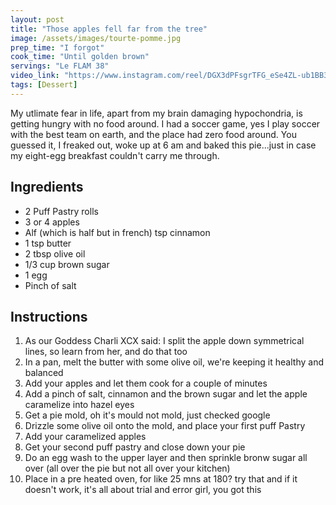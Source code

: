 ```yaml
---
layout: post
title: "Those apples fell far from the tree"
image: /assets/images/tourte-pomme.jpg
prep_time: "I forgot"
cook_time: "Until golden brown"
servings: "Le FLAM 38"
video_link: "https://www.instagram.com/reel/DGX3dPFsgrTFG_eSe4ZL-ub1BB3Sp7Kul_S1eo0/?igsh=MWFnNXB1ZHp5bHhydQ== "
tags: [Dessert]
---
```


My utlimate fear in life, apart from my brain damaging hypochondria, is getting hungry with no food around. I had a soccer game, yes I play soccer with the best team on earth, and the place had zero food around. You guessed it, I freaked out, woke up at 6 am and baked this pie...just in case my eight-egg breakfast couldn't carry me through. 

## Ingredients

* 2 Puff Pastry rolls
* 3 or 4 apples
* Alf (which is half but in french) tsp cinnamon
* 1 tsp butter 
* 2 tbsp olive oil 
* 1/3 cup brown sugar
* 1 egg
* Pinch of salt



## Instructions

1. As our Goddess Charli XCX said: I split the apple down symmetrical lines, so learn from her, and do that too
2. In a pan, melt the butter with some olive oil, we're keeping it healthy and balanced
3. Add your apples and let them cook for a couple of minutes
4. Add a pinch of salt, cinnamon and the brown sugar and let the apple caramelize into hazel eyes
5. Get a pie mold, oh it's mould not mold, just checked google
6. Drizzle some olive oil onto the mold, and place your first puff Pastry
7. Add your caramelized apples
8. Get your second puff pastry and close down your pie
9. Do an egg wash to the upper layer and then sprinkle bronw sugar all over (all over the pie but not all over your kitchen) 
9. Place in a pre heated oven, for like 25 mns at 180? try that and if it doesn't work, it's all about trial and error girl, you got this


